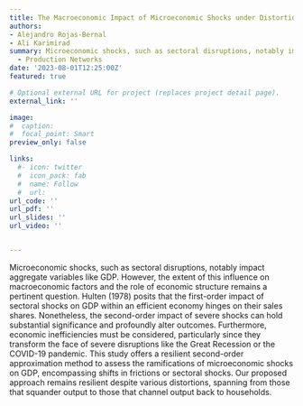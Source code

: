 ```yaml
---
title: The Macroeconomic Impact of Microeconomic Shocks under Distortions
authors:
- Alejandro Rojas-Bernal
- Ali Karimirad
summary: Microeconomic shocks, such as sectoral disruptions, notably impact aggregate variables like GDP. However, the extent of this influence on macroeconomic factors and the role of economic structure remains a pertinent question. Hulten (1978) posits that the first-order impact of sectoral shocks on GDP within an efficient economy hinges on their sales shares. Nonetheless, the second-order impact of severe shocks can hold substantial significance and profoundly alter outcomes. Furthermore, economic inefficiencies must be considered, particularly since they transform the face of severe disruptions like the Great Recession or the COVID-19 pandemic. This study offers a resilient second-order approximation method to assess the ramifications of microeconomic shocks on GDP, encompassing shifts in frictions or sectoral shocks. Our proposed approach remains resilient despite various distortions, spanning from those that squander output to those that channel output back to households.
  - Production Networks
date: '2023-08-01T12:25:00Z'
featured: true

# Optional external URL for project (replaces project detail page).
external_link: ''

image:
#  caption: 
#  focal_point: Smart
preview_only: false

links:
  #- icon: twitter
  #  icon_pack: fab
  #  name: Follow
  #  url: 
url_code: ''
url_pdf: ''
url_slides: ''
url_video: ''


---
```


Microeconomic shocks, such as sectoral disruptions, notably impact aggregate variables like GDP. However, the extent of this influence on macroeconomic factors and the role of economic structure remains a pertinent question. Hulten (1978) posits that the first-order impact of sectoral shocks on GDP within an efficient economy hinges on their sales shares. Nonetheless, the second-order impact of severe shocks can hold substantial significance and profoundly alter outcomes. Furthermore, economic inefficiencies must be considered, particularly since they transform the face of severe disruptions like the Great Recession or the COVID-19 pandemic. This study offers a resilient second-order approximation method to assess the ramifications of microeconomic shocks on GDP, encompassing shifts in frictions or sectoral shocks. Our proposed approach remains resilient despite various distortions, spanning from those that squander output to those that channel output back to households.
